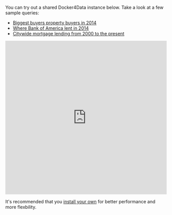 <!-- 
.. title: Try It
.. slug: try-it
.. date: 2015-02-04 16:31:55 UTC-05:00
.. tags: 
.. link: 
.. description: 
.. type: text
-->

You can try out a shared Docker4Data instance below.  Take a look at a few
sample queries:

  * [Biggest buyers property buyers in 2014](https://raw.githubusercontent.com/talos/docker4data/master/images/nyc-acris/queries/biggest-buyers.sql)
  * [Where Bank of America lent in 2014](https://raw.githubusercontent.com/talos/docker4data/master/images/nyc-acris/queries/boa-mortgages.sql)
  * [Citywide mortgage lending from 2000 to the present](https://raw.githubusercontent.com/talos/docker4data/master/images/nyc-acris/queries/mortgages-through-time.sql)

<iframe src="http://acris.docker4data.com:8080" frameBorder="0" style="border:0px; width:100%; height: 480px"></iframe>

It's recommended that you [install your own][] for better performance and more
flexbility.

  [install your own]: /docs
